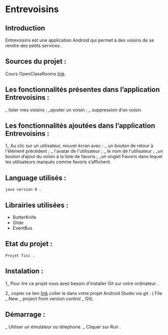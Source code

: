 
# Entrevoisins

## Introduction

Entrevoisins est une application Android qui permet à des voisins de se rendre des petits services .

## Sources du projet :

 Cours OpenClassRooms [link](https://github.com/Deyine/OpenClassrooms/tree/master/Android/Entrevoisins).

## Les fonctionnalités présentes dans l’application Entrevoisins :

   _ lister mes voisins ;
   _ajouter un voisin ;
   _ suppression d’un voisin.

## Les fonctionnalités ajoutées dans l’application Entrevoisins :

  1_ Au clic sur un utilisateur, nouvel écran avec :
        _ un bouton de retour à l'élément précédent ;
        _ l'avatar de l'utilisateur ;
        _ le nom de l'utilisateur ;
        _un bouton d’ajout du voisin à la liste de favoris ;
        _un onglet Favoris dans lequel les utilisateurs marqués comme favoris s’affichent.

## Language utilisés :

    java version 8 .

## Librairies utilisées :

   * ButterKnife
   * Glide
   * EventBus

## Etat du projet :

    Projet fini .


## Instalation :

1_ Pour lire ce projet vous avez besoin d'installer Git sur votre ordinateur .

2_ copier ce lien [link](https://github.com/katych/Khadija_Entrevoisins.git) coller le dans votre projet Android Studio
   via git : ( File _ New _ project from version control _ Git).


 ## Démarrage :

_  Utiliser un émulateur ou télephone.
_ Cliquer sur Run .




















